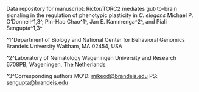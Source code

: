 Data repository for manuscript:
Rictor/TORC2 mediates gut-to-brain signaling in the regulation of phenotypic plasticity in _C. elegans_
  Michael P. O’Donnell^1,3^, Pin-Hao Chao^1^, Jan E. Kammenga^2^, and Piali Sengupta^1,3^

^1^Department of Biology and National Center for Behavioral Genomics
Brandeis University
Waltham, MA 02454, USA

^2^Laboratory of Nematology
Wageningen University and Research
6708PB, Wageningen, The Netherlands

^3^Corresponding authors
MO’D: mikeod@brandeis.edu
PS: sengupta@brandeis.edu
